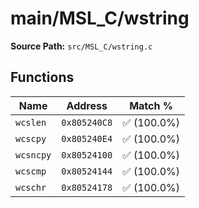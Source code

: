 # main/MSL_C/wstring

**Source Path:** `src/MSL_C/wstring.c`

## Functions

| Name | Address | Match % |
|------|---------|---------|
| `wcslen` | `0x805240C8` | :white_check_mark: (100.0%) |
| `wcscpy` | `0x805240E4` | :white_check_mark: (100.0%) |
| `wcsncpy` | `0x80524100` | :white_check_mark: (100.0%) |
| `wcscmp` | `0x80524144` | :white_check_mark: (100.0%) |
| `wcschr` | `0x80524178` | :white_check_mark: (100.0%) |